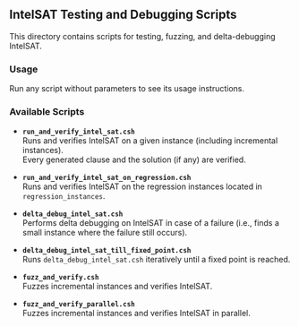 ## IntelSAT Testing and Debugging Scripts

This directory contains scripts for testing, fuzzing, and delta-debugging IntelSAT.

### Usage  
Run any script without parameters to see its usage instructions.

### Available Scripts  

- **`run_and_verify_intel_sat.csh`**  
  Runs and verifies IntelSAT on a given instance (including incremental instances).  
  Every generated clause and the solution (if any) are verified.  

- **`run_and_verify_intel_sat_on_regression.csh`**  
  Runs and verifies IntelSAT on the regression instances located in `regression_instances`.  

- **`delta_debug_intel_sat.csh`**  
  Performs delta debugging on IntelSAT in case of a failure (i.e., finds a small instance where the failure still occurs).  

- **`delta_debug_intel_sat_till_fixed_point.csh`**  
  Runs `delta_debug_intel_sat.csh` iteratively until a fixed point is reached.  

- **`fuzz_and_verify.csh`**  
  Fuzzes incremental instances and verifies IntelSAT.  

- **`fuzz_and_verify_parallel.csh`**  
  Fuzzes incremental instances and verifies IntelSAT in parallel.  
